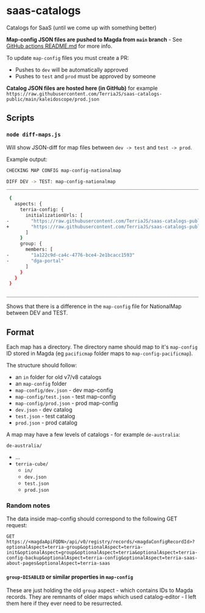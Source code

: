 # saas-catalogs

Catalogs for SaaS (until we come up with something better)

**Map-config JSON files are pushed to Magda from `main` branch** - See [GitHub actions README.md](https://github.com/TerriaJS/saas-catalogs-public/tree/main/.github/workflows) for more info.

To update `map-config` files you must create a PR:

- Pushes to `dev` will be automatically approved
- Pushes to `test` and `prod` must be approved by someone

**Catalog JSON files are hosted here (in GitHub)** for example `https://raw.githubusercontent.com/TerriaJS/saas-catalogs-public/main/kaleidoscope/prod.json`

## Scripts

### `node diff-maps.js`

Will show JSON-diff for map files between `dev -> test` and `test -> prod`.

Example output:

```bash
CHECKING MAP CONFIG map-config-nationalmap

DIFF DEV -> TEST: map-config-nationalmap
____________________________________________________________________________________________________

 {
   aspects: {
     terria-config: {
       initializationUrls: [
-        "https://raw.githubusercontent.com/TerriaJS/saas-catalogs-public/main/nationalmap/dev.json"
+        "https://raw.githubusercontent.com/TerriaJS/saas-catalogs-public/main/nationalmap/test.json"
       ]
     }
     group: {
       members: [
-        "1a122c9d-ca4c-4776-bce4-2e1bcacc1593"
-        "dga-portal"
       ]
     }
   }
 }

____________________________________________________________________________________________________
```

Shows that there is a difference in the `map-config` file for NationalMap between DEV and TEST.

## Format

Each map has a directory. The directory name should map to it's `map-config` ID stored in Magda (eg `pacificmap` folder maps to `map-config-pacificmap`).

The structure should follow:

- an `in` folder for old v7/v8 catalogs
- an `map-config` folder
- `map-config/dev.json` - dev map-config
- `map-config/test.json` - test map-config
- `map-config/prod.json` - prod map-config
- `dev.json` - dev catalog
- `test.json` - test catalog
- `prod.json` - prod catalog

A map may have a few levels of catalogs - for example `de-australia`:

`de-australia/`

- ...
- `terria-cube/`
  - `in/`
  - `dev.json`
  - `test.json`
  - `prod.json`

### Random notes

The data inside map-config should correspond to the following GET request:

`GET https://<magdaApiFQDN>/api/v0/registry/records/<magdaConfigRecordId>?optionalAspect=terria-group&optionalAspect=terria-init&optionalAspect=group&optionalAspect=terria&optionalAspect=terria-config-backup&optionalAspect=terria-config&optionalAspect=terria-saas-about-pages&optionalAspect=terria-saas`

#### `group-DISABLED` or similar properties in `map-config`

These are just holding the old `group` aspect - which contains IDs to Magda records. They are remnants of older maps which used catalog-editor - I left them here if they ever need to be resurrected.

